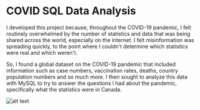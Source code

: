 # COVID SQL Data Analysis

I developed this project because, throughout the COVID-19 pandemic, I felt routinely overwhelmed by the number of statistics and data that was being shared across the world, especially on the internet. I felt misinformation was spreading quickly, to the point where I couldn't determine which statistics were real and which weren't. 

So, I found a global dataset on the COVID-19 pandemic that included information such as case numbers, vaccination rates, deaths, country population numbers and so much more. I then sought to analyze this data with MySQL to try to answer the questions I had about the pandemic, specifically what the statistics were in Canada. 

![alt text](https://www.fda.gov/files/covid19-1600x900.jpg)
